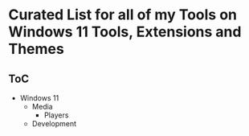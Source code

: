 # Curated List for all of my Tools on Windows 11 Tools, Extensions and Themes

## ToC

- Windows 11
    - Media
        - Players
    - Development